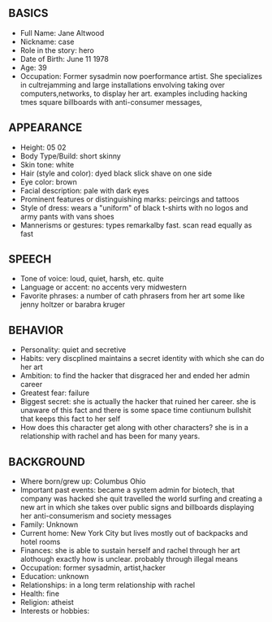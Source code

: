 ## BASICS
- Full Name: Jane Altwood
- Nickname: case
- Role in the story: hero
- Date of Birth: June 11 1978
- Age: 39
- Occupation: Former sysadmin now poerformance artist. She specializes in cultrejamming and large installations envolving taking over computers,networks, to display her art. examples including hacking tmes square billboards with anti-consumer messages,

## APPEARANCE
- Height: 05 02 
- Body Type/Build: short skinny
- Skin tone: white
- Hair (style and color): dyed black slick shave on one side
- Eye color: brown
- Facial description: pale with dark eyes
- Prominent features or distinguishing marks: peircings and tattoos
- Style of dress: wears a "uniform" of black t-shirts with no logos and army pants with vans shoes
- Mannerisms or gestures: types remarkalby fast. scan read equally as fast

## SPEECH
- Tone of voice: loud, quiet, harsh, etc. quite
- Language or accent: no accents very midwestern
- Favorite phrases: a number of cath phrasers from her art some like jenny holtzer or barabra kruger

## BEHAVIOR
- Personality: quiet and secretive
- Habits: very discplined maintains a secret identity with which she can do her art
- Ambition: to find the hacker that disgraced her and ended her admin career
- Greatest fear: failure
- Biggest secret: she is actually the hacker that ruined her career. she is unaware of this fact and there is some space time contiunum bullshit that keeps this fact to her self
- How does this character get along with other characters? she is in a relationship with rachel and has been for many years. 
## BACKGROUND
- Where born/grew up: Columbus Ohio
- Important past events: became a system admin for biotech, that company was hacked she quit travelled the world surfing and creating a new art in which she takes over public signs and billboards displaying her anti-consumerism and society messages
- Family: Unknown
- Current home: New York City but lives mostly out of backpacks and hotel rooms
- Finances: she is able to sustain herself and rachel through her art alothough exactly how is unclear. probably through illegal means
- Occupation: former sysadmin, artist,hacker
- Education: unknown
- Relationships: in a long term relationship with rachel
- Health: fine
- Religion: atheist
- Interests or hobbies: 
